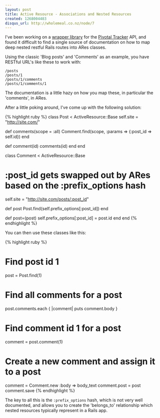 ```yaml
--- 
layout: post
title: Active Resource - Associations and Nested Resources
created: 1268004483
disqus_url: http://wholemeal.co.nz/node/7
---
```

I've been working on a <a href="http://github.com/malclocke/pivotal_tracker">wrapper library</a> for the <a href="http://www.pivotaltracker.com/">Pivotal Tracker</a> API, and found it difficult to find a single source of documentation on how to map deep nested restful Rails routes into ARes classes.

Using the classic 'Blog posts' and 'Comments' as an example, you have RESTful URL's like these to work with:

    /posts
    /posts/1
    /posts/1/comments
    /posts/1/comments/1

The documentation is a little hazy on how you map these, in particular the 'comments', in ARes.

After a little poking around, I've come up with the following solution:

{% highlight ruby %}
class Post < ActiveResource::Base
  self.site = "http://site.com/"

  def comments(scope = :all)
    Comment.find(scope, :params => {:post_id => self.id})
  end

  def comment(id)
    comments(id)
  end
end

class Comment < ActiveResource::Base
  # :post_id gets swapped out by ARes based on the :prefix_options hash
  self.site = "http://site.com/posts/:post_id"

  def post
    Post.find(self.prefix_options[:post_id])
  end

  def post=(post)
    self.prefix_options[:post_id] = post.id
  end
end
{% endhighlight %}

You can then use these classes like this:

{% highlight ruby %}
# Find post id 1
post = Post.find(1)

# Find all comments for a post
post.comments.each { |comment| puts comment.body }

# Find comment id 1 for a post
comment = post.comment(1)

# Create a new comment and assign it to a post
comment = Comment.new :body => body_text
comment.post = post
comment.save
{% endhighlight %}

The key to all this is the `:prefix_options` hash, which is not very well documented, and allows you to create the 'belongs_to' relationship which nested resources typically represent in a Rails app.
